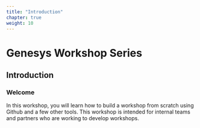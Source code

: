 ```yaml
---
title: "Introduction"
chapter: true
weight: 10
---
```


# Genesys Workshop Series

## Introduction

### Welcome

In this workshop, you will learn how to build a workshop from scratch using Github and a few other tools. This workshop is intended for internal teams and partners who are working to develop workshops. 